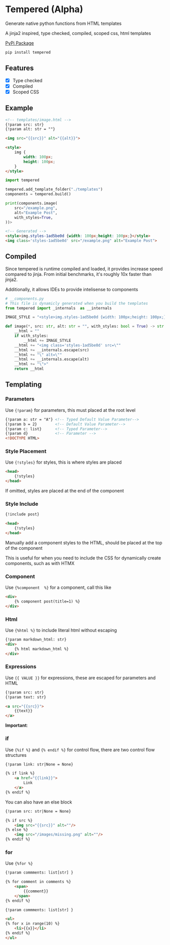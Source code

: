 # Tempered (Alpha)

Generate native python functions from HTML templates

A jinja2 inspired, type checked, compiled, scoped css, html templates

[PyPi Package](https://pypi.org/project/tempered)

```python
pip install tempered
```


## Features

- [x] Type checked
- [x] Compiled
- [x] Scoped CSS

## Example

```html
<!-- templates/image.html -->
{!param src: str}
{!param alt: str = ""}

<img src="{{src}}" alt="{{alt}}">

<style>
    img {
        width: 100px;
        height: 100px;
    }
</style>
```

```python
import tempered

tempered.add_template_folder("./templates")
components = tempered.build()

print(components.image(
    src="/example.png",
    alt="Example Post",
    with_styles=True,
))>
```

```html
<!-- Generated -->
<style>img.styles-1ad5be0d {width: 100px;height: 100px;}</style>
<img class='styles-1ad5be0d' src="/example.png" alt="Example Post">
```


## Compiled

Since tempered is runtime compiled and loaded, it provides increase speed compared to jinja. From initial benchmarks, it's roughly 10x faster than jinja2.

Additionally, it allows IDEs to provide intelisense to components


```python
# __components.py
# This file is dynamicly generated when you build the templates
from tempered import _internals  as __internals

IMAGE_STYLE = "<style>img.styles-1ad5be0d {width: 100px;height: 100px;}</style>"

def image(*, src: str, alt: str = "", with_styles: bool = True) -> str:
    __html = ""
    if with_styles:
        __html += IMAGE_STYLE
    __html += "<img class='styles-1ad5be0d' src=\""
    __html += __internals.escape(src)
    __html += "\" alt=\""
    __html += __internals.escape(alt)
    __html += "\">"
    return __html
```

## Templating

### Parameters

Use `{!param}` for parameters, this must placed at the root level
```html
{!param a: str = "A"} <!-- Typed Default Value Parameter-->
{!param b = 2}        <!-- Default Value Parameter-->
{!param c: list}      <!-- Typed Parameter-->
{!param d}            <!-- Parameter -->
<!DOCTYPE HTML>
```

### Style Placement

Use `{!styles}` for styles, this is where styles are placed

```html
<head>
    {!styles}
</head>
```

If omitted, styles are placed at the end of the component

### Style Include

```html
{!include post}

<head>
    {!styles}
</head>
```

Manually add a component styles to the HTML, should be placed at the top of the component

This is useful for when you need to include the CSS for dynamically create components, such as with HTMX


### Component

Use `{%component  %}` for a component, call this like

```html
<div>
    {% component post(title=1) %}
</div>
```

### Html

Use `{%html %}` to include literal html without escaping

```html
{!param markdown_html: str}
<div>
    {% html markdown_html %}
</div>
```

### Expressions

Use `{{ VALUE }}` for expressions, these are escaped for parameters and HTML

```html
{!param src: str}
{!param text: str}

<a src="{{src}}">
    {{text}}
</a>
```
**Important**:

### if

Use `{%if %}` and `{% endif %}` for control flow, there are two control flow structures

```html
{!param link: str|None = None}

{% if link %}
    <a href="{{link}}">
        Link
    </a>
{% endif %}
```

You can also have an else block

```html
{!param src: str|None = None}

{% if src %}
    <img src="{{src}}" alt=""/>
{% else %}
    <img src="/images/missing.png" alt=""/>
{% endif %}
```

### for

Use `{%for %}`

```html
{!param commments: list[str] }

{% for comment in comments %}
    <span>
        {{comment}}
    </span>
{% endif %}
```

```html
{!param commments: list[str] }

<ul>
{% for x in range(10) %}
    <li>{{x}}</li>
{% endif %}
</ul>
```
